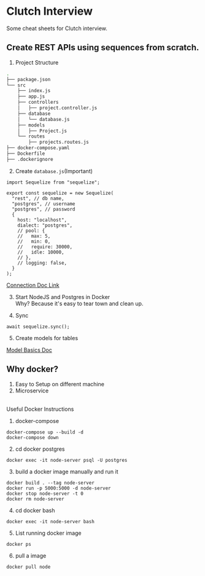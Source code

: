 # Clutch Interview
Some cheat sheets for Clutch interview.

## Create REST APIs using sequences from scratch.
1. Project Structure
```bash
.
├── package.json
└── src
    ├── index.js
    ├── app.js
    ├── controllers
    │   ├── project.controller.js
    ├── database
    │   └── database.js
    ├── models
    │   ├── Project.js
    └── routes
        ├── projects.routes.js
├── docker-compose.yaml
├── Dockerfile
├── .dockerignore

```

2. Create `database.js`(Important)
```
import Sequelize from "sequelize";

export const sequelize = new Sequelize(
  "rest", // db name,
  "postgres", // username
  "postgres", // password
  {
    host: "localhost",
    dialect: "postgres",
    // pool: {
    //   max: 5,
    //   min: 0,
    //   require: 30000,
    //   idle: 10000,
    // },
    // logging: false,
  }
);
```
<a href="https://sequelize.org/docs/v6/getting-started/">Connection Doc Link</a>

3. Start NodeJS and Postgres in Docker<br>
Why? Because it's easy to tear town and clean up.

4. Sync<br>
```
await sequelize.sync();
```

5. Create models for tables

<a href="https://sequelize.org/docs/v6/core-concepts/model-basics/">Model Basics Doc</a>


## Why docker?
1. Easy to Setup on different machine
2. Microservice

<br>Useful Docker Instructions
1. docker-compose
```
docker-compose up --build -d
docker-compose down
```
2. cd docker postgres
```
docker exec -it node-server psql -U postgres
```

3. build a docker image manually and run it
```
docker build . --tag node-server
docker run -p 5000:5000 -d node-server
docker stop node-server -t 0
docker rm node-server
```

4. cd docker bash
```
docker exec -it node-server bash
```

5. List running docker image
```
docker ps
```

6. pull a image
```
docker pull node
```
